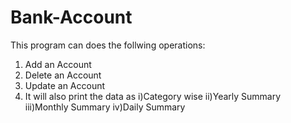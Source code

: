 # Bank-Account

This program can does the follwing operations:
1. Add an Account
2. Delete an Account
3. Update an Account
4. It will also print the data as 
  i)Category wise
  ii)Yearly Summary
  iii)Monthly Summary
  iv)Daily Summary

